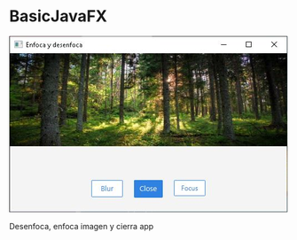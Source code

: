 # BasicJavaFX
![](https://github.com/AlonsoCasilda/BasicJavaFX/blob/master/BasicJavaFX.JPG)

Desenfoca, enfoca imagen y cierra app
